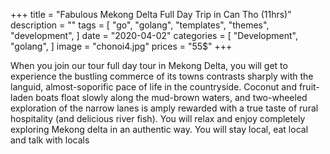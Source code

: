 +++
title = "Fabulous Mekong Delta Full Day Trip in Can Tho (11hrs)"
description = ""
tags = [
"go",
"golang",
"templates",
"themes",
"development",
]
date = "2020-04-02"
categories = [
"Development",
"golang",
]
image = "chonoi4.jpg"
prices = "55$"
+++

When you join our tour full day tour in Mekong Delta, you will get to experience the bustling commerce of its towns contrasts sharply with the languid, almost-soporific pace of life in the countryside. Coconut and fruit-laden boats float slowly along the mud-brown waters, and two-wheeled exploration of the narrow lanes is amply rewarded with a true taste of rural hospitality (and delicious river fish). You will relax and enjoy completely exploring Mekong delta in an authentic way. You will stay local, eat local and talk with locals

